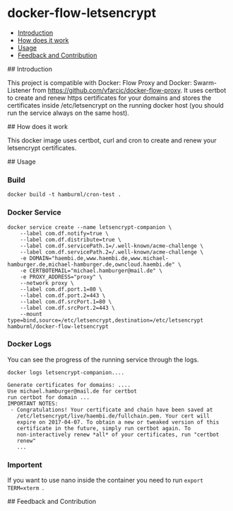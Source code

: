 docker-flow-letsencrypt
==================

* [Introduction](#introduction)
* [How does it work](#how-does-it-work)
* [Usage](#usage)
* [Feedback and Contribution](#feedback-and-contribution)

## Introduction

This project is compatible with Docker: Flow Proxy and Docker: Swarm-Listener from https://github.com/vfarcic/docker-flow-proxy.
It uses certbot to create and renew https certificates for your domains and stores the certificates inside /etc/letsencrypt on the running docker host (you should run the service always on the same host).

## How does it work

This docker image uses certbot, curl and cron to create and renew your letsencrypt certificates.
    

## Usage

### Build
```
docker build -t hamburml/cron-test .
```

### Docker Service

```
docker service create --name letsencrypt-companion \
    --label com.df.notify=true \
    --label com.df.distribute=true \
    --label com.df.servicePath.1=/.well-known/acme-challenge \
    --label com.df.servicePath.2=/.well-known/acme-challenge \
    -e DOMAIN="haembi.de,www.haembi.de,www.michael-hamburger.de,michael-hamburger.de,owncloud.haembi.de" \
    -e CERTBOTEMAIL="michael.hamburger@mail.de" \
    -e PROXY_ADDRESS="proxy" \
    --network proxy \
    --label com.df.port.1=80 \
    --label com.df.port.2=443 \
    --label com.df.srcPort.1=80 \
    --label com.df.srcPort.2=443 \
    --mount type=bind,source=/etc/letsencrypt,destination=/etc/letsencrypt hamburml/docker-flow-letsencrypt
```

### Docker Logs

You can see the progress of the running service through the logs.

```
docker logs letsencrypt-companion....

Generate certificates for domains: ....
Use michael.hamburger@mail.de for certbot
run certbot for domain ...
IMPORTANT NOTES:
 - Congratulations! Your certificate and chain have been saved at
   /etc/letsencrypt/live/haembi.de/fullchain.pem. Your cert will
   expire on 2017-04-07. To obtain a new or tweaked version of this
   certificate in the future, simply run certbot again. To
   non-interactively renew *all* of your certificates, run "certbot
   renew"
   ...
```
### Importent

If you want to use nano inside the container you need to run ```export TERM=xterm ```.

## Feedback and Contribution
